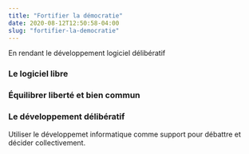```yaml
---
title: "Fortifier la démocratie"
date: 2020-08-12T12:50:58-04:00
slug: "fortifier-la-democratie"
---
```


En rendant le développement logiciel délibératif
<!--more-->

### Le logiciel libre


### Équilibrer liberté et bien commun


### Le développement délibératif

Utiliser le développemet informatique comme support pour débattre et décider collectivement.




